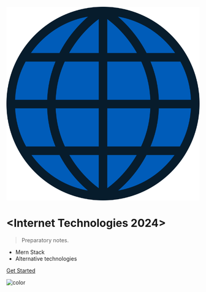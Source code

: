 <!-- _coverpage.md -->


![logo](_media/icon.svg)

#  <Internet Technologies 2024>

> Preparatory notes.

- Mern Stack
- Alternative technologies


[Get Started](README.md)

![color](#c0f0c0)